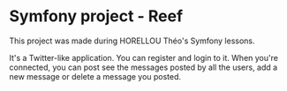 # Symfony project - Reef

This project was made during HORELLOU Théo's Symfony lessons.

It's a Twitter-like application. You can register and login to it. When you're connected, you can post see the messages posted by all the users, add a new message or delete a message you posted.
